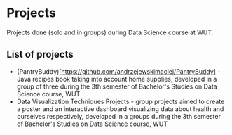 # Projects
Projects done (solo and in groups) during Data Science course at WUT.

## List of projects
* (PantryBuddy)[https://github.com/andrzejewskimaciej/PantryBuddy] - Java recipes book taking into account home supplies, developed in a group of three during the 3th semester of Bachelor's Studies on Data Science course, WUT
* Data Visualization Techniques Projects - group projects aimed to create a poster and an interactive dashboard visualizing data about health and ourselves respectively, developed in a groups during the 3th semester of Bachelor's Studies on Data Science course, WUT
